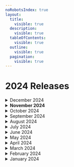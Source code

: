 ```yaml
---
noRobotsIndex: true
layout:
  title:
    visible: true
  description:
    visible: true
  tableOfContents:
    visible: true
  outline:
    visible: true
  pagination:
    visible: true
---
```


# 2024 Releases

<details>

<summary>December 2024</summary>

### Dec 6, 2024

#### Android SDK v5.0.0

* Adds support for AppData folder backups with GDrive
* Adds support for wallet customization in the dapps
* Removes multiple deprecated constructors, fields and methods from main user facing classes
* Fixes incorrect signature being sent to Dapp browser
* Changed `mpc.backup()`method, it now returns a object with key and a callback that you the consumers must call to complete the backup
* Adds unit tests for GDrive related classes

### Dec 5, 2024

#### iOS SDK  v4.2.0

* Adds support for AppData folder backups with GDrive

</details>

<details>

<summary><strong>November 2024</strong></summary>

### Nov 20, 2024&#x20;

#### iOS SDK v4.1.0

* Changes `createWallet` to return non-optional eth and Solana addresses & recover wallet non-optional ETH address EIP-6963 Support in the Dapp Browser&#x20;
* Adds `wallet_getCapabilities` method to the provider&#x20;
* Throws errors for `isWalletOnDevice` instead of returning false for errors

#### Web SDK v3.3.1

* Adds `chainId` as optional field to Portal Class.
* Fixes compatibility with Lido sdk provider

### Nov 8, 2024

#### Android SDK v3.3.1

* Removed the ability for the Javascript to continue running after the WebView is closed

### Nov 4, 2024

#### Web SDK v3.3.0

* Added `evaluateTransaction` method for both EVM and Solana&#x20;
* Added `buildTransaction` method for both EVM and Solana&#x20;
* Added `getNFTAssets` method to get NFT assets by `chainId`
* Added `getAssets` method to get assets by `chainId`
* Added `isWalletBackedUp` method to check if the user has backed up their wallet
* Added `isWalletRecoverable` method to check if the user can recover their wallet
* Added `availableRecoveryMethods`method that returns a list of available recovery methods based on the user's backups&#x20;
* Deprecated `personalSign`, `getBalances`, `getNFTs`, and `simulateTransaction`

### Nov 1, 2024

#### iOS SDK v4.0.3

* Add `portal.getRpcUrl(forChainId)`

</details>

<details>

<summary>October 2024</summary>

### Oct 31, 2024

#### iOS SDK v4.0.2

* Add `buildTransaction` methods for ETH & SOL
* Add `getNFTAssets` method to get NFT assets by `chainId`
* Add `getAssets` method to get assets by `chainId`
* Enhance the errors to have a proper `localizedDescription`
* Fix for the GET Transactions API response.

#### Android SDK v4.2.0

* Add `buildTransaction` methods for ETH & SOL
* Add `getNFTAssets` method to get NFT assets by `chainId`
* Add `getAssets` method to get assets by `chainId`
* Remove SolanKt library from Portal SDK

### Oct 22, 2024

#### Android SDK v4.1.7

* Added `isWebSocketAllowed()` function

### Oct 16, 2024

#### iOS SDK v4.0.1

* Fixes cross-SDK recovery

#### Android SDK v4.1.6

* Fixes cross-SDK recovery

#### Web SDK v3.2.3

* Fixes cross-SDK recovery

#### React Native SDK v4.0.3

* Fixes cross-SDK recovery

### Oct 15, 2024

#### Web SDK v3.2.2

* Fixes some typing issues with the `chainId` when using the Portal Swaps implementation.

</details>

<details>

<summary>September 2024</summary>

### Sept 26, 2024

#### React Native SDK v4.0.2

* Android support is available again

### Sept 16, 2024

#### iOS SDK v4.0.0

* Breaking change to `PortalKeychain.metadata`to be instance member & thread-safe.
* Fixes the `Portal.isWalletBackedUp()` bug.
* Breaking change to handle the unauthorized session to throw `PortalRequestsError.unauthorized` instead of a generic error

### Sept 11, 2024

#### Android SDK v4.1.5

* Fix Gdrive backup current activity null bug

### Sept 9, 2024

#### Android SDK v4.1.4

* Moves the `PasskeyStorage` and `GoogleStorage` class initializations out of the Portal initialization path.&#x20;
  * These Storage adapters will now be initialized when their respective `portal.configureXxxxxxxxStorage()` functions are invoked

### Sept 6, 2024

#### Web SDK v3.2.1

* Added support for `rawSign`

</details>

<details>

<summary>August 2024</summary>

### Aug 30, 2024

#### iOS SDK v3.2.3

* PortalConnect Update&#x20;
  * Adds `emitGetSessionRequest()` to Connect class
  * Allows customers to retrieve previous session requests from dApps.&#x20;
  * This is primarily meant to be used in conjunction with mobile deeplinking to properly respond to a session request. Read more on [Swift](https://docs.portalhq.io/guides/native-ios/connect-with-walletconnect#retrieve-session-request) and [Kotlin](https://docs.portalhq.io/guides/native-android/connect-with-walletconnect#retrieve-session-request).&#x20;
* Adds thread safe access to client&#x20;
* Adds evaluate transaction function using evaluate endpoint&#x20;
  * Refer to the [Portal API Documentation](https://docs.portalhq.io/reference/client-api/v3-endpoints#evaluate-a-transaction) for more details&#x20;
* Adds `sol_getTransaction` RPC request

### Aug 29, 2024

#### Android SDK v4.1.3

* PortalConnect Update&#x20;
  * Adds `emitGetSessionRequest()` to Connect class
  * Allows customers to retrieve previous session requests from dApps.&#x20;
  * This is primarily meant to be used in conjunction with mobile deeplinking to properly respond to a session request. Read more on [Swift](https://docs.portalhq.io/guides/native-ios/connect-with-walletconnect#retrieve-session-request) and [Kotlin](https://docs.portalhq.io/guides/native-android/connect-with-walletconnect#retrieve-session-request).&#x20;
* Fix `chainId` in signing request callback
* Fix `relyingPartyId` default overwrites in passkey backup
* Adds `PortalHttpUnauthorizedException` to throw when user token expires or is invalid

### Aug 23, 2024

#### React Native SDK v4.0.1

* Fixes an issue when signing after recovering

### Aug 15, 2024

#### iOS SDK v3.2.2

* Fix eject error handling&#x20;
* Default rpc urls&#x20;
* Webview made public

#### Android SDK v3.3.0

* Add `canUsePasskeys()` helper method

### Aug 14, 2024

#### Android SDK v4.1.2

* Add default value for RPC Config in Portal constructor&#x20;
* Add `canUsePasskeys()` helper method to Portal class
* Add wallet lifecycle methods ([docs](https://docs.portalhq.io/guides/android/manage-wallet-lifecycle-states))&#x20;
* Disable logs in production builds with R8/proguard enabled apps.

### Aug 12, 2024

#### React Native SDK v4.1.0

* Add Backup with Portal support

### Aug 5, 2024

#### iOS SDK v3.2.1

* Hot-Fix: recovering bug after solana generate with no backup.

#### Android SDK v4.1.1

* Fixes solana share is erased when recovering

### Aug 1, 2024

#### Android SDK v3.2.8

* GDrive upgrades and bug fixes

</details>

<details>

<summary>July 2024</summary>

### Jul 31, 2024

#### iOS SDK v3.2.0

* Solana migration support for pre-multi wallet sdk versions ([docs](https://docs.portalhq.io/resources/multi-wallet-migration-guides))&#x20;
* Solana Eject ([iOS docs](https://docs.portalhq.io/guides/ios/eject-a-wallet))

#### Android SDK v4.1.0

* Solana migration support for pre-multi wallet sdk versions ([docs](https://docs.portalhq.io/resources/multi-wallet-migration-guides))&#x20;
* Solana Eject ([Android docs](https://docs.portalhq.io/guides/android/eject-a-wallet))

### Jul 30, 2024

#### iOS SDK v3.1.12

* Includes `chainId` on the payload provided to all `Provider.request()` approval hooks

### Jul 29, 2024

#### iOS SDK v3.1.11

* Resolves issues with `featureFlag` propagation during backup and recovery

### Jul 26, 2024

#### iOS SDK v3.1.10

* Resolves issues with `continuation.resume()` falling through

### Jul 24, 2024

#### Web SDK v3.2.0

* Adds support for Backup with Portal

### Jul 22, 2024

#### iOS SDK v3.1.8

* Resolves an issue with signing share lookup when upgrading from 3.0.x to 3.1.x

### Jul 17, 2024

#### React Native SDK v4.0.0

* New Features:&#x20;
  * Solana Support! (details [here](https://docs.portalhq.io/guides/react-native/sign-a-transaction#signing-a-solana-transaction))&#x20;
  * Eject for `ed25519` (Solana) (details [here](https://docs.portalhq.io/guides/react-native/eject-a-wallet))&#x20;
  * Raw Signature (details [here](https://docs.portalhq.io/guides/react-native/sign-a-transaction#raw-sign))&#x20;
  * Chain Agnostic Provider pass any chain the `portal.request` method to interact with that chain without worrying about switching the chain on the portal object.&#x20;
* Breaking changes:
  * Generate returns addresses (`eip155` and `solana`)&#x20;
  * Portal connect instance manages its own `chainId`
  * Gateway config uses new network format of `Namespace:reference` ie. eip155:1 for mainnet&#x20;
* Note: RN version 4.0.0 currently only supports iOS. Android support will follow along soon!

### Jul 11, 2024

#### iOS SDK v3.1.7

* PortalConnect Update&#x20;
  * Adds `emitGetSessionRequest()` to Connect class
  * Allows customers to retrieve previous session requests from dApps.&#x20;
  * This is primarily meant to be used in conjunction with mobile deeplinking to properly respond to a session request. Read more on [Swift](https://docs.portalhq.io/guides/native-ios/connect-with-walletconnect#retrieve-session-request) and [Kotlin](https://docs.portalhq.io/guides/native-android/connect-with-walletconnect#retrieve-session-request).&#x20;
* Tracking SDK version on requests to Portal

#### iOS SDK v3.0.13

* PortalConnect Update&#x20;
  * Adds `emitGetSessionRequest()` to Connect class
  * Allows customers to retrieve previous session requests from dApps.&#x20;
  * This is primarily meant to be used in conjunction with mobile deeplinking to properly respond to a session request. Read more on [Swift](https://docs.portalhq.io/guides/native-ios/connect-with-walletconnect#retrieve-session-request) and [Kotlin](https://docs.portalhq.io/guides/native-android/connect-with-walletconnect#retrieve-session-request).&#x20;
* Tracking SDK version on requests to Portal

#### Android SDK v4.0.3

* PortalConnect Update&#x20;
  * Adds `emitGetSessionRequest()` to Connect class
  * Allows customers to retrieve previous session requests from dApps.&#x20;
  * This is primarily meant to be used in conjunction with mobile deeplinking to properly respond to a session request. Read more on [Swift](https://docs.portalhq.io/guides/native-ios/connect-with-walletconnect#retrieve-session-request) and [Kotlin](https://docs.portalhq.io/guides/native-android/connect-with-walletconnect#retrieve-session-request).&#x20;

- Tracking SDK version on requests to Portal
- Fixed GDrive bug&#x20;
  * No longer creates an empty folder if a user attempts to recover with the incorrect gmail account.

### Jul 8, 2024

#### Android SDK v3.2.6

* `PortalWebView` is now a proper View and can be used and controlled independently without using a fragment&#x20;
* `PortalWebViewFragment` now uses this new `PortalWebView` fragment while providing the same old functionality so no changes are needed on consumers' side.



</details>

<details>

<summary>June 2024</summary>

### Jun 26, 2024

#### Android SDK v4.0.2

* Stabilize multi-wallet support
* Add send Solana helper function SDK API requests now also send the exact SDK version
* SDK now fully supports minification and have all the consumer proguard rules inside it.
  * Consumers of the SDK don't need to worry about Portal SDK proguard/R8 rules.
* Remove Context from the Keychain constructor Multiple SDK bug fixes

### Jun 25, 2024

#### Android SDK v3.2.5

* Fix R8 Build failure&#x20;
* Add more missing Progaurd rules

### Jun 21, 2024

#### Web SDK v3.1.0

* Removes unnecessary `featureFlags.optimzed` flag&#x20;
* Update error handling&#x20;
* Captures the SDK version for server-side logging during MPC operations

### Jun 18, 2024

#### iOS SDK v3.1.6

* Updated `swiftformat` rules&#x20;
* Fixed crash while setting `self.events[event] = event`
* Added test case for `PortalConnect.swift`
* Created new class for `EventBus` unit test&#x20;
* Removed apiKey constraint&#x20;
* Added support for updating RPC URL on chain changed

#### iOS SDK v3.0.12

* Resolves once listener bug&#x20;
* Resolves disconnect event emit bug&#x20;
* Adds check to params for requests&#x20;
* `apiKey` is now a private variable&#x20;
* Adds count check to params for requests

### Jun 17, 2024

#### Android SDK v3.2.2

* Publish v3 version of the sdk to maven&#x20;
* Bump maven version name&#x20;
* Make `PortalErrorCodeTypes` public&#x20;
* Fixes codes is not a class member field so it is not accessible once the class has been initialized

### Jun 12, 2024

#### iOS SDK v3.0.11

* Resolves once listener bug
* Resolves disconnect event emit bug

#### iOS SDK v3.1.5

* Resolves once listener bug
* Resolves disconnect event emit bug
* Adds check to params for requests
* `apiKey` is now a private variable
* Adds count check to params for requests

### Jun 10, 2024

#### Android SDK v4.0.1

* GDrive share recovery issue due to cached access token&#x20;
* Fix broken auto-approve feature

</details>

<details>

<summary>May 2024</summary>

### May 29, 2024

#### Web SDK v3.0.2

* Fixes issues with the Google auth prompt not firing properly

### May 28, 2024

#### Web SDK v3.0.1

* Replaces our Google oAuth implementation with the GSI library to address Google Drive permissions issues.

### May 25, 2024

#### Android SDK v3.2.0

* Added `ActivityResultManager` internally to the sdk&#x20;
  * This is a breaking change that removes the need for you to call our sdk in the `onActivityResult` to receive results from Gdrive backup.&#x20;
  * This also removes the need to pass the context into the GoogleStorage and PasskeyStorage objects.&#x20;
  * This is all utilizing `ActivityLifeCycleCallbacks`
* Fixed a crash in `storedClientBackupShare`&#x20;
* Improved `PasskeyStorage`&#x20;
* Removed callbacks and added proper coroutines&#x20;
* Added a field `preferImmediatelyAvailableCredentials` to allow for configuring this option
* Added a check to error if the android device does not have the required android API version to run passkeys

### May 18, 2024

#### iOS SDK v3.1.4

* Solana Support&#x20;
  * Adds a helper `sendSol` function&#x20;
  * Adds a `createSolanaRequest` function&#x20;
  * Adds all of the Solana RPC methods to our Provider&#x20;
  * Adds the following Solana signing methods&#x20;
    * `sol_signAndConfirmTransaction`
    * `` sol_signAndSendTransactio` ``
    * `sol_signMessage`&#x20;
    * `sol_signTransaction`
* Increase the min deployment version to iOS 15&#x20;
* Adds the `solanaSwift` library as a dependency

#### Android SDK v3.0.9

* Add missing consumer proguard rules
* Update SDK to use latest Android libraries
* Fix a passkey flow crash

### May 15, 2024

#### Web SDK v3.0.0

This release includes major changes to our Web SDK, and specifically it includes support for Solana!&#x20;

We also completely rewrote the documentation for the Web SDK, so we recommend reviewing them from the beginning as you upgrade to 3.0.0!&#x20;

* Added `portal.sendSol`
* Renames `portal.ejectPrivateKey`to `portal.eject`, also fixes eject functionality `new Portal(config)`, config excludes `chainId`, changes property `gatewayConfigto rpcConfig‍`
* Added `portal.getEip155Address‍`
* Added `portal.getSolanaAddress‍`
* Added `portal.checkSharesOnDevice‍`
* Added `portal.doesWalletExist‍`
* Added `portal.isWalletOnDevice‍`
* `portal.ethEstimateGas` now has `chainId` as the first argument, added deprecation warning
* `portal.ethGasPrice` now has `chainId` as the first argument, added deprecation warning
* `portal.ethGetBalance` now has `chainId` as the first argument, added deprecation warning
* `portal.ethSendTransaction` now has `chainId` as the first argument, added deprecation warning
* `portal.ethSign` now has `chainId` as the first argument, added deprecation warning
* `portal.ethSignTransaction` now has `chainId` as the first argument, added deprecation warning
* `portal.ethSignTypedData` now has `chainId` as the first argument, added deprecation warning
* _`portal.ethSignTypedDataV3`_ now has `chainId` as the first argument, added deprecation warning
* `portal.ethSignTypedDataV4` now has `chainId` as the first argument, added deprecation warning
* _`portal.personalSign`_ now has `chainId` as the first argument, added deprecation warning
* `portal.getBalances` now has `chainId` _&#x61;_&#x73; the first argument
* Removed `portal.getBackupShareMetadata` (in favor of `portal.getClient`)
* Removed `portal.getSigningShareMetadata` (in favor of `portal.getClient`)
* `portal.getNFTs` now has `chainId` as the first argument
* `portal.getTransactions` now has `chainId` as the first argument
* `portal.simulateTransaction` now has `chainId` as the first argument
* `portal.getQuote` now has `chainId` as required
* `portal.getSources` now has `chainId` as required
* `portal.getRpcUrl` now has `chainId` as an optional argument

### May 10, 2024

#### &#x20;Android SDK v.3.0.8

* Fix Json parsing type issues for HTTP requests&#x20;
* Made gas field optional/nullable in transaction params

### May 3, 2024

#### Web SDK v2.0.1

* Changed the EMM endpoints for v1 to v1/sdk

</details>

<details>

<summary>April 2024</summary>

### Apr 26, 2024

#### Web SDK v2.0.0

* Adds multi-wallet support (a prerequisite for Solana support!)&#x20;
* `portal.backup()` is now returning a BackupResponse type, so this release includes a breaking change.

### Apr 21, 2024

#### React Native SDK v3.0.6

* Passkey + Enclave Storage&#x20;
  * Check out the docs to learn more.&#x20;
* Public NPM packages&#x20;
  * You no longer need an npm token to use the react native sdk 🙂

### Apr 12, 2024

#### iOS SDK v3.0.7

* Fixes WebView's `wallet_switchEthereumChain` handler for Base (and any chainId greater than 255).

### Apr 11, 2024

#### iOS SDK v3.0.6

* Adds support for development in Xcode 15.3



</details>

<details>

<summary>March 2024</summary>

### Mar 22, 2024

#### Android SDK v3.0.7

* Adds optional field to Google Storage class: `signoutAfterUse`&#x20;
  * This will sign the user out of their google account that was used to run backup or recover. It requires the user to select the google account each time they run google backup or recover.

### Mar 15, 2024

#### Android SDK v3.0.6

* Adds support for Passkeys backup&#x20;
  * You can read more about setting up Passkey backups in the Android Backup Methods guide in our docs&#x20;
* Updates to README

### Mar 8, 2024

#### iOS SDK v3.0.5

* Removes `portal.legacyRecover` (deprecated)
* Removes WalletConnect v1 implementation (deprecated)

#### Android SDK v3.0.5

* Removes `portal.legacyRecover` (deprecated)&#x20;
* Removes WalletConnect v1 implementation (deprecated)

#### Web SDK v1.0.4

* Updated binary

#### React Native SDK v3.0.4

* Removes `portal.legacyRecover` (deprecated)

### Mar 7, 2024

#### iOS SDK v3.0.4

* Fixes a bug that prompted users for permission to access the local network.

</details>

<details>

<summary>February 2024</summary>

### Feb 29, 2024

#### Web SDK v1.0.3

* Added the `featureflag.isMultiBackupEnabled` if present to `storedClientBackupShare` and `storedClientBackupShareKey` requests

#### React Native SDK v3.0.3

* Adds `isMultiBackupEnabled` to featureFlags and attaches it to metadata when calling MPC Client binary methods.&#x20;
* MPC Binary Release for version: 4.0.28

### Feb 23, 2024

#### Web SDK v1.0.2

* Multi-backup is here in all SDKs! Read how to get started using it with the [Multi-Backup Migration Guide](https://docs.portalhq.io/resources/multi-backup-migration-guide).

#### React Native SDK v3.0.2

* Multi-backup is here in all SDKs! Read how to get started using it with the [Multi-Backup Migration Guide](https://docs.portalhq.io/resources/multi-backup-migration-guide).

### Feb 17, 2024

#### iOS SDK v3.0.1

* Added `.getBackupShareMetadata()`to get backup shares' details for a user.&#x20;
* Added `.getSigningShareMetadata()`to get signing shares' details for a user.
* Configurable relying party for Passkeys&#x20;
  * Set your own domain as the relying party for your passkeys!

#### Android SDK v3.0.1

* Added `.getBackupShareMetadata()` to get backup shares' details for a user.&#x20;
* Added `.getSigningShareMetadata()` to get signing shares' details for a user.

### Feb 16, 2024

#### Web SDK v1.0.1

* Added `.getBackupShareMetadata()` to get backup shares' details for a user.&#x20;
* Added `.getSigningShareMetadata()` to get signing shares' details for a user.&#x20;
* 3X Performance optimizations for all MPC operations!!!&#x20;
* Adds support for multi-backup. (Details to follow next week!)&#x20;
* Configurable relying party for Passkeys Resolves session management for local development

#### React Native SDK v3.0.1

* Added `.getBackupShareMetadata()` to get backup shares' details for a user.&#x20;
* Added `.getSigningShareMetadata()` to get signing shares' details for a user.

### Feb 12, 2024

#### React Native SDK v3.0.0

* Adds support for multi-backup. (Details to follow later this week!)
* Updated staging domains for example app.

### Feb 10, 2024

#### iOS SDK v3.0.0

* Adds support for multi-backup.
* Updated staging domains for example app.

#### Android SDK v3.0.0

* Adds support for multi-backup.&#x20;
* Updated staging domains for example app.&#x20;
* Fix for Google Drive permission cancellation during backup.

### Feb 2, 2024

#### iOS SDK v2.1.2

* Support for client attestation when using the `optimized: true` feature flag&#x20;
* Support for changing chains on a dApp in the WebView from the app Provider&#x20;
  * This allows for the `setChainId` or `updateChain` functions in your app to also control the chain of a `PortalWebView`&#x20;
* Addition of eject support to eject an MPC wallet's private key

#### Web SDK v0.1.2

* Support for client attestation when using the `optimized: true` feature flag

#### React Native SDK v2.1.2

* Support for client attestation when using the `optimized: true` feature flag&#x20;
* Support for changing chains on a dApp in the WebView from the app Provider&#x20;
  * This allows for the `setChainId` or `updateChain` functions in your app to also control the chain of a `PortalWebView`&#x20;

</details>

<details>

<summary>January 2024</summary>

### Jan 27, 2024

#### iOS SDK v2.1.1

* Adds support for switching chains in the `PortalWebView.`&#x20;
* Fixes a bug with transaction rejection.

#### Android SDK v2.1.1

* Adds support for switching chains in the `PortalWebView.`

### Jan 26, 2024

#### Web SDK v0.1.1

* This release includes access to the Passkeys via our Web SDK!&#x20;
* Fixes bug with webview switch chain Passkey + Enclave Storage (Alpha) check out the docs to learn more

#### React Native SDK v2.1.1

* Fixes bug with webview switch chain support

### Jan 20, 2024

#### iOS SDK v2.1.0

* Eject feature available via the `portal.mpc.ejectPrivateKey` function.&#x20;
* Fixes bug with request approvals and rejections the `PortalWebView`

#### Android SDK v2.1.0

* Eject feature available via the `portal.mpc.ejectPrivateKey` function.&#x20;

### Jan 19, 2024

#### Web SDK v0.1.0

This release includes access to the Eject Feature via our SDKs!&#x20;

* Eject enables users to choose to migrate from MPC (with two key shares) to their own non-custodial wallet with a single private key. You can learn more about the Eject Feature on our docs.&#x20;
* Eject feature available via the `portal.ejectPrivateKey` function

#### React Native SDK v2.1.0

This release includes access to the Eject Feature via our SDKs!&#x20;

* Eject enables users to choose to migrate from MPC (with two key shares) to their own non-custodial wallet with a single private key. You can learn more about the Eject Feature on our docs.&#x20;
* Eject feature available via the `portal.ejectPrivateKey` function

### Jan 13, 2024

#### iOS SDK v2.0.18

* Fixes auto-connect to Aave in the `PortalWebView`.&#x20;
* Adds other `PortalWebView`improvements:&#x20;
  * Adds support for opening new tabs in the same view.&#x20;
  * Fixes a force unwrap bug.&#x20;
  * Improves script inject point for more reliable auto-connect.&#x20;
  * Removes session persistence between sessions by default, but can be configured to be enabled.

### Jan 12, 2024

#### React Native SDK v2.0.14

* Fixes auto-connect to Aave in the `PortalWebView`.

### Jan 5, 2024

#### React Native SDK v2.0.13

* Added convenience methods for `ethGetBalance`, `ethEstimateGas`, and `ethGasPrice`.&#x20;
* Updated example apps to use the Sepolia chain instead of Goerli by default.

### Jan 4, 2024

#### iOS SDK v2.0.16

* Passkey + Enclave Storage (Alpha)

</details>
